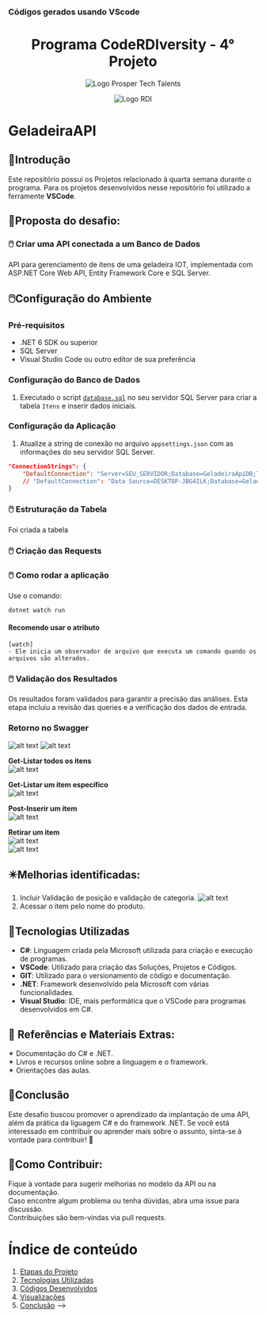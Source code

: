 ### **Códigos gerados usando VScode**

<a id="documentacao"></a>
<h1 align="center">
    Programa CodeRDIversity - 4° Projeto<br>    
</h1>
<p align="center">
      <img src="https://prospertechtalents.com/wp-content/uploads/2024/02/Prosper-Logo-Red.png" alt="Logo Prosper Tech Talents"> 
</center>
<p align="center">
    <img src="https://www.rdisoftware.com/img/logo.png" alt="Logo RDI"> 
</center>

# GeladeiraAPI

## 🤖Introdução
Este repositório possui os Projetos relacionado à quarta semana durante o programa.
Para os projetos desenvolvidos nesse repositório foi utilizado a ferramente **VSCode**.

## 🚀Proposta do desafio:
### 🖱️  Criar uma API conectada a um  Banco de Dados
API para gerenciamento de itens de uma geladeira IOT, implementada com ASP.NET Core Web API, Entity Framework Core e SQL Server.

## 🖱️Configuração do Ambiente

### Pré-requisitos

- .NET 6 SDK ou superior
- SQL Server
- Visual Studio Code ou outro editor de sua preferência

### Configuração do Banco de Dados

1. Executado o script [`database.sql`](Desafios\4DesafioGeladeiraIOT_API_BD\GeladeiraApiBD\GeladeiraApiBD.sql) no seu servidor SQL Server para criar a tabela `Itens` e inserir dados iniciais.

### Configuração da Aplicação

1. Atualize a string de conexão no arquivo `appsettings.json` com as informações do seu servidor SQL Server.

```json
"ConnectionStrings": {
    "DefaultConnection": "Server=SEU_SERVIDOR;Database=GeladeiraApiDB;Trusted_Connection=True;MultipleActiveResultSets=true"
    // "DefaultConnection": "Data Source=DESKTOP-JBG4ILK;Database=GeladeiraApiBD;Trusted_Connection=True;MultipleActiveResultSets=true;Encrypt=False"
}
```

### 🖱️ Estruturação da Tabela
Foi criada a tabela 
### 🖱️ Criação das Requests
 
### 🖱️ Como rodar a aplicação
Use o comando:
```
dotnet watch run
```
#### Recomendo usar o atributo  
    [watch]  
    - Ele inicia um observador de arquivo que executa um comando quando os arquivos são alterados.

### 🖱️ Validação dos Resultados  
Os resultados foram validados para garantir a precisão das análises. Esta etapa incluiu a revisão das queries e a verificação dos dados de entrada.
### Retorno no Swagger  
![alt text](/Desafios/4DesafioGeladeiraIOT_API_BD/Imagens/image-7.png)
![alt text](/Desafios/4DesafioGeladeiraIOT_API_BD/Imagens/image.png)  

**Get-Listar todos os itens**  
![alt text](/Desafios/4DesafioGeladeiraIOT_API_BD/Imagens/image-1.png)

**Get-Listar um item específico**  
![alt text](/Desafios/4DesafioGeladeiraIOT_API_BD/Imagens/image-2.png)  

**Post-Inserir um item**  
![alt text](/Desafios/4DesafioGeladeiraIOT_API_BD/Imagens/image-3.png)  

**Retirar um item**  
![alt text](/Desafios/4DesafioGeladeiraIOT_API_BD/Imagens/image-5.png)  
![alt text](/Desafios/4DesafioGeladeiraIOT_API_BD/Imagens/image-6.png)  

## ✴️Melhorias identificadas:
1. Incluir Validação de posição e validação de categoria.
![alt text](/Desafios/4DesafioGeladeiraIOT_API_BD/Imagens/image-4.png)
2. Acessar o item pelo nome do produto.

## 📄Tecnologias Utilizadas  
- **C#**: Linguagem criada pela Microsoft utilizada para criação e execução de programas.  
- **VSCode**: Utilizado para criação das Soluções, Projetos e Códigos.  
- **GIT**: Utilizado para o versionamento de código e documentação.  
- **.NET**: Framework desenvolvido pela Microsoft com várias funcionalidades.  
- **Visual Studio**: IDE, mais performática que o VSCode para programas desenvolvidos em C#.  

## 📰 Referências e Materiais Extras:  
✴ Documentação do C# e .NET.  
✴ Livros e recursos online sobre a linguagem e o framework.  
✴ Orientações das aulas.  

## 📄Conclusão
Este desafio buscou promover o aprendizado da implantação de uma API, além da prática da liguagem C# e do framework .NET. 
Se você está interessado em contribuir ou aprender mais sobre o assunto, sinta-se à vontade para contribuir! 🚀  

## 💌Como Contribuir:  
Fique à vontade para sugerir melhorias no modelo da API ou na documentação.  
Caso encontre algum problema ou tenha dúvidas, abra uma issue para discussão.  
Contribuições são bem-vindas via pull requests.  

# Índice de conteúdo  
1. [Etapas do Projeto](#etapas-do-projeto)  
2. [Tecnologias Utilizadas](#tecnologias-utilizadas)  
3. [Códigos Desenvolvidos](#códigos-desenvolvidos)  
4. [Visualizações](#visualizações)
5. [Conclusão](#conclusão) -->
